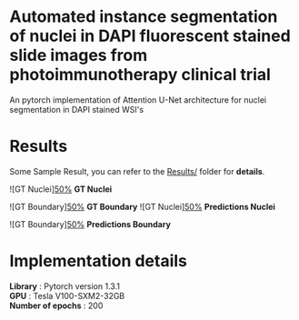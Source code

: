 # Automated instance segmentation of nuclei in DAPI fluorescent stained slide images from photoimmunotherapy clinical trial
An pytorch implementation of Attention U-Net architecture for nuclei segmentation in DAPI stained WSI's

# Results
Some Sample Result, you can refer to the [Results/](Results/) folder for **details**.

  ![GT Nuclei][50%](Results/GT_R026_nuclei.jpg)
  **GT Nuclei**

  ![GT Boundary][50%](Results/GT_R026_bound.jpg)
   **GT Boundary**
   ![GT Nuclei][50%](Results/nuclei_R026.jpg)
  **Predictions Nuclei**

  ![GT Boundary][50%](Results/bound_R026.jpg)
   **Predictions Boundary**

# Implementation details

**Library** : Pytorch version 1.3.1<br/>
**GPU** : Tesla V100-SXM2-32GB<br/>
**Number of epochs** : 200<br/>

 